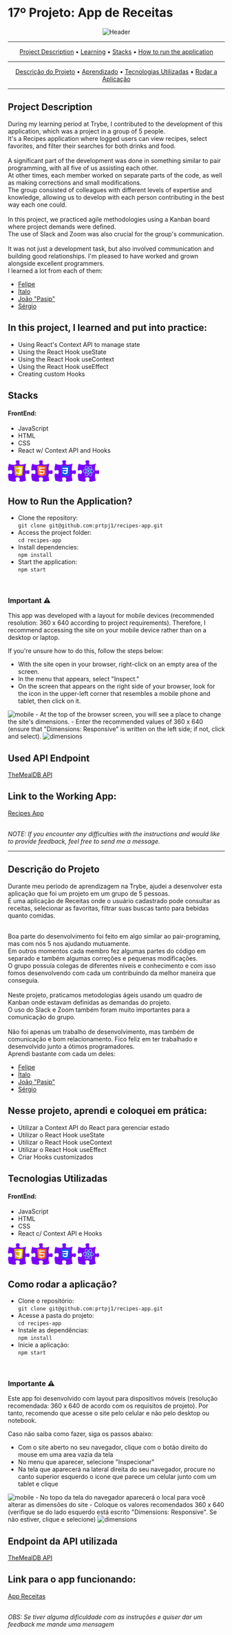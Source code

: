 # 17º Projeto: App de Receitas
<p align="center">
  <img src="https://github.com/prtpj1/recipes-app/blob/main/images/Header_GitHub.png" alt="Header" />
</p>
<hr/>
<p align="center">
<a href="#project-description">Project Description</a> •
<a href="#in-this-project-i-learned-and-put-into-practice">Learning</a> •
<a href="#stacks">Stacks</a> •
<a href="#how-to-run-the-application">How to run the application</a>
</p>
<hr/>
<p align="center">
<a href="#descrição-do-projeto">Descrição do Projeto</a> •
<a href="#nesse-projeto-aprendi-e-coloquei-em-prática">Aprendizado</a> •
<a href="#tecnologias-utilizadas">Tecnologias Utilizadas</a> •
<a href="#como-rodar-a-aplicação">Rodar a Aplicação</a>
</p>
<hr/>

## Project Description
During my learning period at Trybe, I contributed to the development of this application, which was a project in a group of 5 people. <br>
It's a Recipes application where logged users can view recipes, select favorites, and filter their searches for both drinks and food.
<br><br>
A significant part of the development was done in something similar to pair programming, with all five of us assisting each other. <br>
At other times, each member worked on separate parts of the code, as well as making corrections and small modifications. <br>
The group consisted of colleagues with different levels of expertise and knowledge, allowing us to develop with each person contributing in the best way each one could. <br><br>
In this project, we practiced agile methodologies using a Kanban board where project demands were defined. <br>
The use of Slack and Zoom was also crucial for the group's communication.
<br><br>
It was not just a development task, but also involved communication and building good relationships. I'm pleased to have worked and grown alongside excellent programmers. <br>
I learned a lot from each of them:
- [Felipe](https://github.com/felipefraxe) 
- [Ítalo](https://github.com/Italo9)
- [João "Pasip"](https://github.com/joao-pasip)
- [Sérgio](https://github.com/serjofrancisco)

## In this project, I learned and put into practice:
- Using React's Context API to manage state
- Using the React Hook useState
- Using the React Hook useContext
- Using the React Hook useEffect
- Creating custom Hooks

## Stacks
#### FrontEnd:
- JavaScript
- HTML
- CSS
- React w/ Context API and Hooks

<a href="https://developer.mozilla.org/en-US/docs/Web/JavaScript" target="_blank" rel="noreferrer"><img src="https://github.com/prtpj1/prtpj1/blob/main/Github%20Imgs/JavaScript2.png" width="50" height="50" alt="JavaScript Icon" /></a>
<a href="https://developer.mozilla.org/en-US/docs/Glossary/HTML5" target="_blank" rel="noreferrer"><img src="https://github.com/prtpj1/prtpj1/blob/main/Github%20Imgs/html2.png" width="50" height="50" alt="HTML Icon" /></a>
<a href="https://www.w3.org/TR/CSS/#css" target="_blank" rel="noreferrer"><img src="https://github.com/prtpj1/prtpj1/blob/main/Github%20Imgs/CSS2.png" width="50" height="50" alt="CSS3 Icon" /></a>
<a href="https://reactjs.org/" target="_blank" rel="noreferrer"><img src="https://github.com/prtpj1/prtpj1/blob/main/Github%20Imgs/React2.png" width="50" height="50" alt="React Icon" /></a>

## How to Run the Application?
- Clone the repository: <br>
`git clone git@github.com:prtpj1/recipes-app.git`
- Access the project folder: <br>
`cd recipes-app`
- Install dependencies: <br>
`npm install`
- Start the application: <br>
`npm start`
<br>

### Important :warning:
This app was developed with a layout for mobile devices (recommended resolution: 360 x 640 according to project requirements). Therefore, I recommend accessing the site on your mobile device rather than on a desktop or laptop.

If you're unsure how to do this, follow the steps below:
- With the site open in your browser, right-click on an empty area of the screen.
- In the menu that appears, select "Inspect."
- On the screen that appears on the right side of your browser, look for the icon in the upper-left corner that resembles a mobile phone and tablet, then click on it.
<img src="https://github.com/prtpj1/recipes-app/blob/main/images/mobile.png" alt="mobile" />
- At the top of the browser screen, you will see a place to change the site's dimensions.
- Enter the recommended values of 360 x 640 (ensure that "Dimensions: Responsive" is written on the left side; if not, click and select).
<img src="https://github.com/prtpj1/recipes-app/blob/main/images/dimensions.png" alt="dimensions" />

## Used API Endpoint
[TheMealDB API](https://www.themealdb.com/api.php)

## Link to the Working App:
[Recipes App](https://app-recipes-iota.vercel.app/)
</br>
</br>

_*NOTE: If you encounter any difficulties with the instructions and would like to provide feedback, feel free to send me a message.*_
<hr/>

## Descrição do Projeto
Durante meu período de aprendizagem na Trybe, ajudei a desenvolver esta aplicação que foi um projeto em um grupo de 5 pessoas. <br>
É uma aplicação de Receitas onde o usuário cadastrado pode consultar as receitas, selecionar as favoritas, filtrar suas buscas tanto para bebidas quanto comidas. 
<br><br>

Boa parte do desenvolvimento foi feito em algo similar ao pair-programing, mas com nós 5 nos ajudando mutuamente.<br>
Em outros momentos cada membro fez algumas partes do código em separado e também algumas correções e pequenas modificações.<br>
O grupo possuía colegas de diferentes níveis e conhecimento e com isso fomos desenvolvendo com cada um contribuindo da melhor maneira que conseguia.<br><br>
Neste projeto, praticamos metodologias ágeis usando um quadro de Kanban onde estavam definidas as demandas do projeto. <br>
O uso do Slack e Zoom também foram muito importantes para a comunicação do grupo.
<br><br>
Não foi apenas um trabalho de desenvolvimento, mas também de comunicação e bom relacionamento. Fico feliz em ter trabalhado e desenvolvido junto a ótimos programadores. <br>
Aprendi bastante com cada um deles:
- [Felipe](https://github.com/felipefraxe) 
- [Ítalo](https://github.com/Italo9)
- [João "Pasip"](https://github.com/joao-pasip)
- [Sérgio](https://github.com/serjofrancisco)

## Nesse projeto, aprendi e coloquei em prática:
- Utilizar a Context API do React para gerenciar estado
- Utilizar o React Hook useState
- Utilizar o React Hook useContext
- Utilizar o React Hook useEffect
- Criar Hooks customizados

## Tecnologias Utilizadas
#### FrontEnd:
- JavaScript
- HTML
- CSS
- React c/ Context API e Hooks

<a href="https://developer.mozilla.org/en-US/docs/Web/JavaScript" target="_blank" rel="noreferrer"><img src="https://github.com/prtpj1/prtpj1/blob/main/Github%20Imgs/JavaScript2.png" width="50" height="50" alt="JavaScript Icon" /></a>
<a href="https://developer.mozilla.org/en-US/docs/Glossary/HTML5" target="_blank" rel="noreferrer"><img src="https://github.com/prtpj1/prtpj1/blob/main/Github%20Imgs/html2.png" width="50" height="50" alt="HTML Icon" /></a>
<a href="https://www.w3.org/TR/CSS/#css" target="_blank" rel="noreferrer"><img src="https://github.com/prtpj1/prtpj1/blob/main/Github%20Imgs/CSS2.png" width="50" height="50" alt="CSS3 Icon" /></a>
<a href="https://reactjs.org/" target="_blank" rel="noreferrer"><img src="https://github.com/prtpj1/prtpj1/blob/main/Github%20Imgs/React2.png" width="50" height="50" alt="React Icon" /></a>

## Como rodar a aplicação?
- Clone o repositório: <br>
`git clone git@github.com:prtpj1/recipes-app.git` 
- Acesse a pasta do projeto: <br>
`cd recipes-app`
- Instale as dependências: <br>
`npm install`
- Inicie a aplicação: <br>
`npm start` 
<br>

### Importante :warning:
Este app foi desenvolvido com layout para dispositivos móveis (resolução recomendada: 360 x 640 de acordo com os requisitos de projeto). Por tanto, recomendo que acesse o site pelo celular e não pelo desktop ou notebook.

Caso não saiba como fazer, siga os passos abaixo:
- Com o site aberto no seu navegador, clique com o botão direito do mouse em uma area vazia da tela
- No menu que aparecer, selecione "Inspecionar"
- Na tela que aparecerá na lateral direita do seu navegador, procure no canto superior esquerdo o icone que parece um celular junto com um tablet e clique
<img src="https://github.com/prtpj1/recipes-app/blob/main/images/mobile.png" alt="mobile" />
- No topo da tela do navegador aparecerá o local para você alterar as dimensões do site
- Coloque os valores recomendados 360 x 640 (verifique se do lado esquerdo está escrito "Dimensions: Responsive". Se não estiver, clique e selecione)
<img src="https://github.com/prtpj1/recipes-app/blob/main/images/dimensions.png" alt="dimensions" />

## Endpoint da API utilizada
[TheMealDB API](https://www.themealdb.com/api.php)

## Link para o app funcionando:
[App Receitas](https://app-recipes-iota.vercel.app/)
</br>
</br>

_*OBS: Se tiver alguma dificuldade com as instruções e quiser dar um feedback me mande uma mensagem*_
